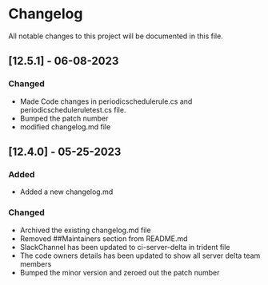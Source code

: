 # Changelog

All notable changes to this project will be documented in this file.

## [12.5.1] - 06-08-2023

### Changed

- Made Code changes in periodicschedulerule.cs and periodicscheduleruletest.cs file.
- Bumped the patch number
- modified changelog.md file

## [12.4.0] - 05-25-2023

### Added

- Added a new changelog.md

### Changed

- Archived the existing changelog.md file
- Removed ##Maintainers section from README.md
- SlackChannel has been updated to ci-server-delta in trident file
- The code owners details has been updated to show all server delta team members
- Bumped the minor version and zeroed out the patch number